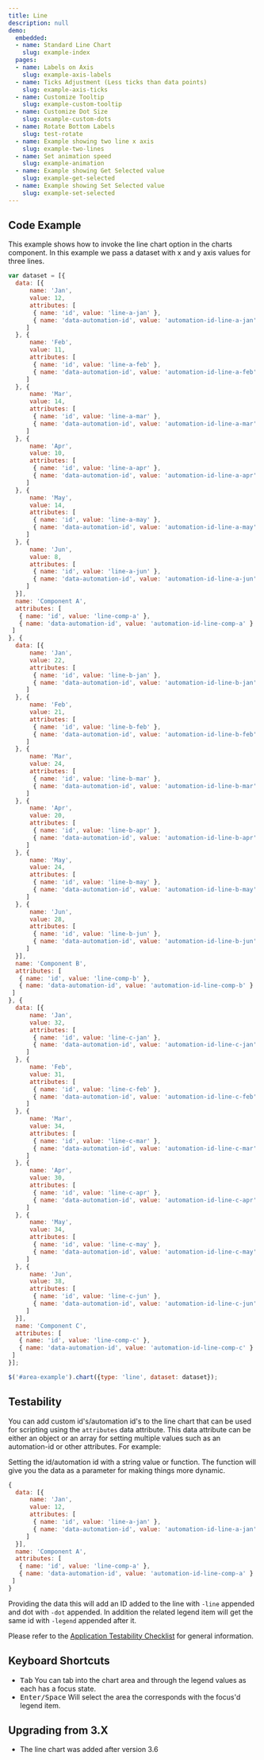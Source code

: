 ```yaml
---
title: Line
description: null
demo:
  embedded:
  - name: Standard Line Chart
    slug: example-index
  pages:
  - name: Labels on Axis
    slug: example-axis-labels
  - name: Ticks Adjustment (Less ticks than data points)
    slug: example-axis-ticks
  - name: Customize Tooltip
    slug: example-custom-tooltip
  - name: Customize Dot Size
    slug: example-custom-dots
  - name: Rotate Bottom Labels
    slug: test-rotate
  - name: Example showing two line x axis
    slug: example-two-lines
  - name: Set animation speed
    slug: example-animation
  - name: Example showing Get Selected value
    slug: example-get-selected
  - name: Example showing Set Selected value
    slug: example-set-selected
---
```


## Code Example

This example shows how to invoke the line chart option in the charts component. In this example we pass a dataset with x and y axis values for three lines.

```javascript
var dataset = [{
  data: [{
      name: 'Jan',
      value: 12,
      attributes: [
       { name: 'id', value: 'line-a-jan' },
       { name: 'data-automation-id', value: 'automation-id-line-a-jan' }
     ]
  }, {
      name: 'Feb',
      value: 11,
      attributes: [
       { name: 'id', value: 'line-a-feb' },
       { name: 'data-automation-id', value: 'automation-id-line-a-feb' }
     ]
  }, {
      name: 'Mar',
      value: 14,
      attributes: [
       { name: 'id', value: 'line-a-mar' },
       { name: 'data-automation-id', value: 'automation-id-line-a-mar' }
     ]
  }, {
      name: 'Apr',
      value: 10,
      attributes: [
       { name: 'id', value: 'line-a-apr' },
       { name: 'data-automation-id', value: 'automation-id-line-a-apr' }
     ]
  }, {
      name: 'May',
      value: 14,
      attributes: [
       { name: 'id', value: 'line-a-may' },
       { name: 'data-automation-id', value: 'automation-id-line-a-may' }
     ]
  }, {
      name: 'Jun',
      value: 8,
      attributes: [
       { name: 'id', value: 'line-a-jun' },
       { name: 'data-automation-id', value: 'automation-id-line-a-jun' }
     ]
  }],
  name: 'Component A',
  attributes: [
   { name: 'id', value: 'line-comp-a' },
   { name: 'data-automation-id', value: 'automation-id-line-comp-a' }
 ]
}, {
  data: [{
      name: 'Jan',
      value: 22,
      attributes: [
       { name: 'id', value: 'line-b-jan' },
       { name: 'data-automation-id', value: 'automation-id-line-b-jan' }
     ]
  }, {
      name: 'Feb',
      value: 21,
      attributes: [
       { name: 'id', value: 'line-b-feb' },
       { name: 'data-automation-id', value: 'automation-id-line-b-feb' }
     ]
  }, {
      name: 'Mar',
      value: 24,
      attributes: [
       { name: 'id', value: 'line-b-mar' },
       { name: 'data-automation-id', value: 'automation-id-line-b-mar' }
     ]
  }, {
      name: 'Apr',
      value: 20,
      attributes: [
       { name: 'id', value: 'line-b-apr' },
       { name: 'data-automation-id', value: 'automation-id-line-b-apr' }
     ]
  }, {
      name: 'May',
      value: 24,
      attributes: [
       { name: 'id', value: 'line-b-may' },
       { name: 'data-automation-id', value: 'automation-id-line-b-may' }
     ]
  }, {
      name: 'Jun',
      value: 28,
      attributes: [
       { name: 'id', value: 'line-b-jun' },
       { name: 'data-automation-id', value: 'automation-id-line-b-jun' }
     ]
  }],
  name: 'Component B',
  attributes: [
   { name: 'id', value: 'line-comp-b' },
   { name: 'data-automation-id', value: 'automation-id-line-comp-b' }
 ]
}, {
  data: [{
      name: 'Jan',
      value: 32,
      attributes: [
       { name: 'id', value: 'line-c-jan' },
       { name: 'data-automation-id', value: 'automation-id-line-c-jan' }
     ]
  }, {
      name: 'Feb',
      value: 31,
      attributes: [
       { name: 'id', value: 'line-c-feb' },
       { name: 'data-automation-id', value: 'automation-id-line-c-feb' }
     ]
  }, {
      name: 'Mar',
      value: 34,
      attributes: [
       { name: 'id', value: 'line-c-mar' },
       { name: 'data-automation-id', value: 'automation-id-line-c-mar' }
     ]
  }, {
      name: 'Apr',
      value: 30,
      attributes: [
       { name: 'id', value: 'line-c-apr' },
       { name: 'data-automation-id', value: 'automation-id-line-c-apr' }
     ]
  }, {
      name: 'May',
      value: 34,
      attributes: [
       { name: 'id', value: 'line-c-may' },
       { name: 'data-automation-id', value: 'automation-id-line-c-may' }
     ]
  }, {
      name: 'Jun',
      value: 38,
      attributes: [
       { name: 'id', value: 'line-c-jun' },
       { name: 'data-automation-id', value: 'automation-id-line-c-jun' }
     ]
  }],
  name: 'Component C',
  attributes: [
   { name: 'id', value: 'line-comp-c' },
   { name: 'data-automation-id', value: 'automation-id-line-comp-c' }
 ]
}];

$('#area-example').chart({type: 'line', dataset: dataset});
```

## Testability

You can add custom id's/automation id's to the line chart that can be used for scripting using the `attributes` data attribute. This data attribute can be either an object or an array for setting multiple values such as an automation-id or other attributes. For example:

Setting the id/automation id with a string value or function. The function will give you the data as a parameter for making things more dynamic.

```js
{
  data: [{
      name: 'Jan',
      value: 12,
      attributes: [
       { name: 'id', value: 'line-a-jan' },
       { name: 'data-automation-id', value: 'automation-id-line-a-jan' }
     ]
  }],
  name: 'Component A',
  attributes: [
   { name: 'id', value: 'line-comp-a' },
   { name: 'data-automation-id', value: 'automation-id-line-comp-a' }
 ]
}
```

Providing the data this will add an ID added to the line with `-line` appended and dot with `-dot` appended. In addition the related legend item will get the same id with `-legend` appended after it.

Please refer to the [Application Testability Checklist](https://design.infor.com/resources/application-testability-checklist) for general information.

## Keyboard Shortcuts

- <kbd>Tab</kbd> You can tab into the chart area and through the legend values as each has a focus state.
- <kbd>Enter/Space</kbd> Will select the area the corresponds with the focus'd legend item.

## Upgrading from 3.X

- The line chart was added after version 3.6
